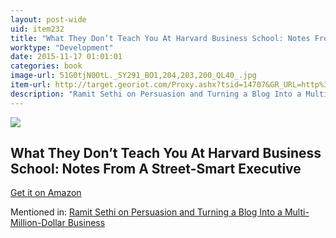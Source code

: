 ```yaml
---
layout: post-wide
uid: item232
title: "What They Don’t Teach You At Harvard Business School: Notes From A Street-Smart Executive"
worktype: "Development"
date: 2015-11-17 01:01:01
categories: book
image-url: 51G0tjN0OtL._SY291_BO1,204,203,200_QL40_.jpg
item-url: http://target.georiot.com/Proxy.ashx?tsid=14707&GR_URL=http%3A%2F%2Fwww.amazon.com%2FWhat-Teach-Harvard-Business-School%2Fdp%2F0553345834%2F
description: "Ramit Sethi on Persuasion and Turning a Blog Into a Multi-Million-Dollar Business"
---
```

<a href="http://target.georiot.com/Proxy.ashx?tsid=14707&GR_URL=http%3A%2F%2Fwww.amazon.com%2FWhat-Teach-Harvard-Business-School%2Fdp%2F0553345834%2F" target="blank"><img src="../../../../img/thumbs/51G0tjN0OtL._SY291_BO1,204,203,200_QL40_.jpg" class="prod-img"></a>
<h2>What They Don’t Teach You At Harvard Business School: Notes From A Street-Smart Executive</h2>
<p><a href="http://target.georiot.com/Proxy.ashx?tsid=14707&GR_URL=http%3A%2F%2Fwww.amazon.com%2FWhat-Teach-Harvard-Business-School%2Fdp%2F0553345834%2F" target="blank">Get it on Amazon</a><p>
<p>Mentioned in: <a href="http://fourhourworkweek.com/2014/10/09/ramit-sethi-on-persuasion-and-turning-a-blog-into-a-multi-million-dollar-business/comment-page-3/" target="blank">Ramit Sethi on Persuasion and Turning a Blog Into a Multi-Million-Dollar Business</a></p>
